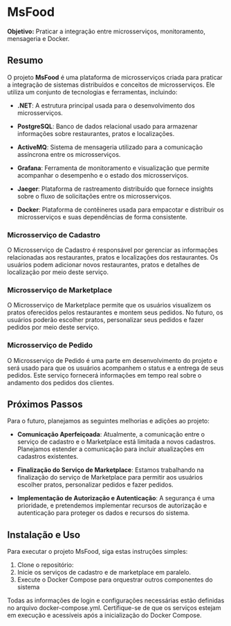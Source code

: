 # MsFood
**Objetivo:** Praticar a integração entre microsserviços, monitoramento, mensageria e Docker.

## Resumo
O projeto **MsFood** é uma plataforma de microsserviços criada para praticar a integração de sistemas distribuídos e conceitos de microsserviços. Ele utiliza um conjunto de tecnologias e ferramentas, incluindo:

- **.NET**: A estrutura principal usada para o desenvolvimento dos microsserviços.

- **PostgreSQL**: Banco de dados relacional usado para armazenar informações sobre restaurantes, pratos e localizações.

- **ActiveMQ**: Sistema de mensageria utilizado para a comunicação assíncrona entre os microsserviços.

- **Grafana**: Ferramenta de monitoramento e visualização que permite acompanhar o desempenho e o estado dos microsserviços.

- **Jaeger**: Plataforma de rastreamento distribuído que fornece insights sobre o fluxo de solicitações entre os microsserviços.

- **Docker**: Plataforma de contêineres usada para empacotar e distribuir os microsserviços e suas dependências de forma consistente.

### Microsserviço de Cadastro

O Microsserviço de Cadastro é responsável por gerenciar as informações relacionadas aos restaurantes, pratos e localizações dos restaurantes. Os usuários podem adicionar novos restaurantes, pratos e detalhes de localização por meio deste serviço.

### Microsserviço de Marketplace

O Microsserviço de Marketplace permite que os usuários visualizem os pratos oferecidos pelos restaurantes e montem seus pedidos. No futuro, os usuários poderão escolher pratos, personalizar seus pedidos e fazer pedidos por meio deste serviço.

### Microsserviço de Pedido

O Microsserviço de Pedido é uma parte em desenvolvimento do projeto e será usado para que os usuários acompanhem o status e a entrega de seus pedidos. Este serviço fornecerá informações em tempo real sobre o andamento dos pedidos dos clientes.


## Próximos Passos

Para o futuro, planejamos as seguintes melhorias e adições ao projeto:

- **Comunicação Aperfeiçoada**: Atualmente, a comunicação entre o serviço de cadastro e o Marketplace está limitada a novos cadastros. Planejamos estender a comunicação para incluir atualizações em cadastros existentes.

- **Finalização do Serviço de Marketplace**: Estamos trabalhando na finalização do serviço de Marketplace para permitir aos usuários escolher pratos, personalizar pedidos e fazer pedidos.

- **Implementação de Autorização e Autenticação**: A segurança é uma prioridade, e pretendemos implementar recursos de autorização e autenticação para proteger os dados e recursos do sistema.

## Instalação e Uso

Para executar o projeto MsFood, siga estas instruções simples:

1. Clone o repositório:
2. Inicie os serviços de cadastro e de marketplace em paralelo.
3. Execute o Docker Compose para orquestrar outros componentes do sistema
   
Todas as informações de login e configurações necessárias estão definidas no arquivo docker-compose.yml. Certifique-se de que os serviços estejam em execução e acessíveis após a inicialização do Docker Compose.

